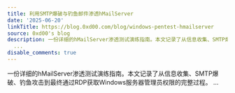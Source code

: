 ```yaml
---
title: 利用SMTP爆破与钓鱼邮件渗透hMailServer
date: '2025-06-20'
linkTitle: https://blog.0xd00.com/blog/windows-pentest-hmailserver
source: 0xd00's blog
description: 一份详细的hMailServer渗透测试演练指南。本文记录了从信息收集、SMTP爆破、钓鱼攻击到最终通过RDP获取Windows服务器管理员权限的完整过程。
  ...
disable_comments: true
---
```

一份详细的hMailServer渗透测试演练指南。本文记录了从信息收集、SMTP爆破、钓鱼攻击到最终通过RDP获取Windows服务器管理员权限的完整过程。 ...